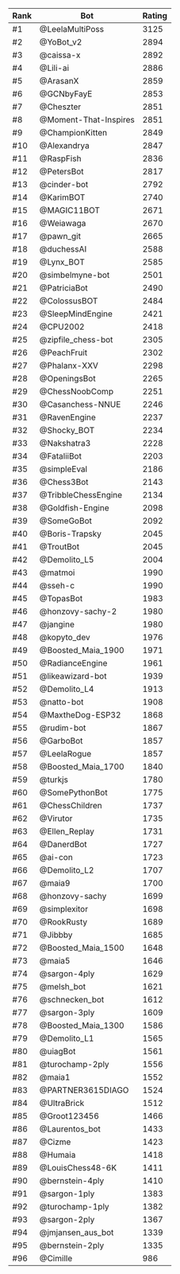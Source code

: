 Rank|Bot|Rating
---|---|---
#1|@LeelaMultiPoss|3125
#2|@YoBot_v2|2894
#3|@caissa-x|2892
#4|@Lili-ai|2886
#5|@ArasanX|2859
#6|@GCNbyFayE|2853
#7|@Cheszter|2851
#8|@Moment-That-Inspires|2851
#9|@ChampionKitten|2849
#10|@Alexandrya|2847
#11|@RaspFish|2836
#12|@PetersBot|2817
#13|@cinder-bot|2792
#14|@KarimBOT|2740
#15|@MAGIC11BOT|2671
#16|@Weiawaga|2670
#17|@pawn_git|2665
#18|@duchessAI|2588
#19|@Lynx_BOT|2585
#20|@simbelmyne-bot|2501
#21|@PatriciaBot|2490
#22|@ColossusBOT|2484
#23|@SleepMindEngine|2421
#24|@CPU2002|2418
#25|@zipfile_chess-bot|2305
#26|@PeachFruit|2302
#27|@Phalanx-XXV|2298
#28|@OpeningsBot|2265
#29|@ChessNoobComp|2251
#30|@Casanchess-NNUE|2246
#31|@RavenEngine|2237
#32|@Shocky_BOT|2234
#33|@Nakshatra3|2228
#34|@FataliiBot|2203
#35|@simpleEval|2186
#36|@Chess3Bot|2143
#37|@TribbleChessEngine|2134
#38|@Goldfish-Engine|2098
#39|@SomeGoBot|2092
#40|@Boris-Trapsky|2045
#41|@TroutBot|2045
#42|@Demolito_L5|2004
#43|@matmoi|1990
#44|@sseh-c|1990
#45|@TopasBot|1983
#46|@honzovy-sachy-2|1980
#47|@jangine|1980
#48|@kopyto_dev|1976
#49|@Boosted_Maia_1900|1971
#50|@RadianceEngine|1961
#51|@likeawizard-bot|1939
#52|@Demolito_L4|1913
#53|@natto-bot|1908
#54|@MaxtheDog-ESP32|1868
#55|@rudim-bot|1867
#56|@GarboBot|1857
#57|@LeelaRogue|1857
#58|@Boosted_Maia_1700|1840
#59|@turkjs|1780
#60|@SomePythonBot|1775
#61|@ChessChildren|1737
#62|@Virutor|1735
#63|@Ellen_Replay|1731
#64|@DanerdBot|1727
#65|@ai-con|1723
#66|@Demolito_L2|1707
#67|@maia9|1700
#68|@honzovy-sachy|1699
#69|@simplexitor|1698
#70|@RookRusty|1689
#71|@Jibbby|1685
#72|@Boosted_Maia_1500|1648
#73|@maia5|1646
#74|@sargon-4ply|1629
#75|@melsh_bot|1621
#76|@schnecken_bot|1612
#77|@sargon-3ply|1609
#78|@Boosted_Maia_1300|1586
#79|@Demolito_L1|1565
#80|@uiagBot|1561
#81|@turochamp-2ply|1556
#82|@maia1|1552
#83|@PARTNER3615DIAGO|1524
#84|@UltraBrick|1512
#85|@Groot123456|1466
#86|@Laurentos_bot|1433
#87|@Cizme|1423
#88|@Humaia|1418
#89|@LouisChess48-6K|1411
#90|@bernstein-4ply|1410
#91|@sargon-1ply|1383
#92|@turochamp-1ply|1382
#93|@sargon-2ply|1367
#94|@jmjansen_aus_bot|1339
#95|@bernstein-2ply|1335
#96|@Cimille|986
